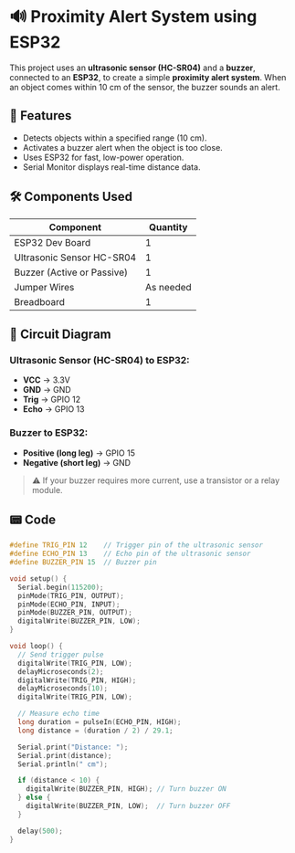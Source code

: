 
# 🔊 Proximity Alert System using ESP32

This project uses an **ultrasonic sensor (HC-SR04)** and a **buzzer**, connected to an **ESP32**, to create a simple **proximity alert system**. When an object comes within 10 cm of the sensor, the buzzer sounds an alert.

## 🚀 Features

- Detects objects within a specified range (10 cm).
- Activates a buzzer alert when the object is too close.
- Uses ESP32 for fast, low-power operation.
- Serial Monitor displays real-time distance data.

## 🛠️ Components Used

| Component            | Quantity |
|----------------------|----------|
| ESP32 Dev Board      | 1        |
| Ultrasonic Sensor HC-SR04 | 1        |
| Buzzer (Active or Passive) | 1        |
| Jumper Wires         | As needed |
| Breadboard           | 1        |

## 🔌 Circuit Diagram

### Ultrasonic Sensor (HC-SR04) to ESP32:
- **VCC** → 3.3V
- **GND** → GND
- **Trig** → GPIO 12
- **Echo** → GPIO 13

### Buzzer to ESP32:
- **Positive (long leg)** → GPIO 15
- **Negative (short leg)** → GND

> ⚠️ If your buzzer requires more current, use a transistor or a relay module.

## 📟 Code

```cpp
#define TRIG_PIN 12    // Trigger pin of the ultrasonic sensor
#define ECHO_PIN 13    // Echo pin of the ultrasonic sensor
#define BUZZER_PIN 15  // Buzzer pin

void setup() {
  Serial.begin(115200);
  pinMode(TRIG_PIN, OUTPUT);
  pinMode(ECHO_PIN, INPUT);
  pinMode(BUZZER_PIN, OUTPUT);
  digitalWrite(BUZZER_PIN, LOW);
}

void loop() {
  // Send trigger pulse
  digitalWrite(TRIG_PIN, LOW);
  delayMicroseconds(2);
  digitalWrite(TRIG_PIN, HIGH);
  delayMicroseconds(10);
  digitalWrite(TRIG_PIN, LOW);

  // Measure echo time
  long duration = pulseIn(ECHO_PIN, HIGH);
  long distance = (duration / 2) / 29.1;

  Serial.print("Distance: ");
  Serial.print(distance);
  Serial.println(" cm");

  if (distance < 10) {
    digitalWrite(BUZZER_PIN, HIGH); // Turn buzzer ON
  } else {
    digitalWrite(BUZZER_PIN, LOW);  // Turn buzzer OFF
  }

  delay(500);
}
